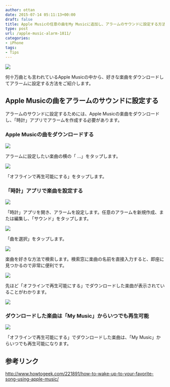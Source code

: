 ```yaml
---
author: ottan
date: 2015-07-14 05:11:13+00:00
draft: false
title: Apple Musicの任意の曲をMy Musicに追加し、アラームのサウンドに設定する方法
type: post
url: /apple-music-alarm-1811/
categories:
- iPhone
tags:
- Tips
---
```


![](/images/2015/07/150714-55a49a019afaa.jpg)






何十万曲とも言われているApple Musicの中から、好きな楽曲をダウンロードしてアラームに設定する方法をご紹介します。





## Apple Musicの曲をアラームのサウンドに設定する





アラームのサウンドに設定するためには、Apple Musicの楽曲をダウンロードし、「時計」アプリでアラームを作成する必要があります。





### Apple Musicの曲をダウンロードする





![](/images/2015/07/150714-55a49a03c72cf.png)






アラームに設定したい楽曲の横の「 …」をタップします。





![](/images/2015/07/150714-55a49a0b1f3a9.png)






「オフラインで再生可能にする」をタップします。





### 「時計」アプリで楽曲を設定する





![](/images/2015/07/150714-55a49a124da33.png)






「時計」アプリを開き、アラームを設定します。任意のアラームを新規作成、または編集し、「サウンド」をタップします。





![](/images/2015/07/150714-55a49a15860b5.png)






「曲を選択」をタップします。





![](/images/2015/07/150714-55a49a18259e0.png)






楽曲を好きな方法で検索します。検索窓に楽曲の名前を直接入力すると、即座に見つかるので非常に便利です。





![](/images/2015/07/150714-55a49a1b94f42.png)






先ほど「オフラインで再生可能にする」でダウンロードした楽曲が表示されていることがわかります。





![](/images/2015/07/150714-55a49a20148d6.png)






### ダウンロードした楽曲は「My Music」からいつでも再生可能





![](/images/2015/07/150714-55a49a236947b.png)






「オフラインで再生可能にする」でダウンロードした楽曲は、「My Music」からいつでも再生可能になります。





## 参考リンク



http://www.howtogeek.com/221891/how-to-wake-up-to-your-favorite-song-using-apple-music/
